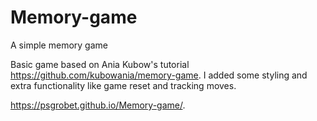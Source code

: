 # Memory-game
A simple memory game

Basic game based on Ania Kubow's tutorial https://github.com/kubowania/memory-game. I added some styling and extra functionality like game reset and tracking moves.

https://psgrobet.github.io/Memory-game/.
